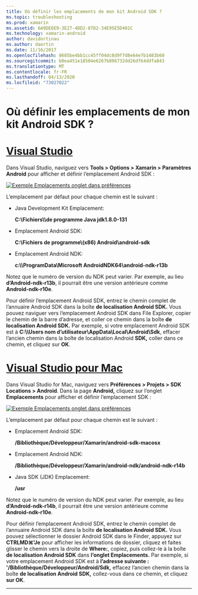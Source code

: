 ```yaml
---
title: Où définir les emplacements de mon kit Android SDK ?
ms.topic: troubleshooting
ms.prod: xamarin
ms.assetid: 6A9DE6E9-3E27-4DD2-87D2-34E95E5D401C
ms.technology: xamarin-android
author: davidortinau
ms.author: daortin
ms.date: 11/16/2017
ms.openlocfilehash: 8685be4bb1cc45ff04dc8d9f7d8e64e7b1483b60
ms.sourcegitcommit: b0ea451e18504e6267b896732dd26df64ddfa843
ms.translationtype: MT
ms.contentlocale: fr-FR
ms.lasthandoff: 04/13/2020
ms.locfileid: "73027022"
---
```

# <a name="where-can-i-set-my-android-sdk-locations"></a>Où définir les emplacements de mon kit Android SDK ?

# <a name="visual-studio"></a>[Visual Studio](#tab/windows)

Dans Visual Studio, naviguez vers **Tools > Options > Xamarin > Paramètres Android** pour afficher et définir l’emplacement Android SDK :

[![Exemple Emplacements onglet dans préférences](android-sdk-location-images/win/01-locations-sml.png)](android-sdk-location-images/win/01-locations.png#lightbox)

L’emplacement par défaut pour chaque chemin est le suivant :

- Java Development Kit Emplacement: 

    **C:\\Fichiers\\\\de programme Java jdk1.8.0-131**

- Emplacement Android SDK: 

    **C:\\Fichiers de programme\\(x86) Android\\android-sdk**

- Emplacement Android NDK: 

    **c:\\\\ProgramData\\Microsoft AndroidNDK64\\android-ndk-r13b**

Notez que le numéro de version du NDK peut varier. Par exemple, au lieu **d’Android-ndk-r13b**, il pourrait être une version antérieure comme **Android-ndk-r10e**.

Pour définir l’emplacement Android SDK, entrez le chemin complet de l’annuaire Android SDK dans la boîte **de localisation Android SDK.** Vous pouvez naviguer vers l’emplacement Android SDK dans File Explorer, copier le chemin de la barre d’adresse, et coller ce chemin dans la boîte **de localisation Android SDK.**
Par exemple, si votre emplacement Android SDK est à **C:\\\\Users nom d’utilisateur\\AppData\\Local\\Android\\Sdk**, effacer l’ancien chemin dans la boîte de localisation Android **SDK,** coller dans ce chemin, et cliquez sur **OK**.

# <a name="visual-studio-for-mac"></a>[Visual Studio pour Mac](#tab/macos)

Dans Visual Studio for Mac, naviguez vers **Préférences > Projets > SDK Locations > Android**. Dans la page **Android,** cliquez sur l’onglet **Emplacements** pour afficher et définir l’emplacement SDK :

[![Exemple Emplacements onglet dans préférences](android-sdk-location-images/mac/01-locations-sml.png)](android-sdk-location-images/mac/01-locations.png#lightbox)

L’emplacement par défaut pour chaque chemin est le suivant :

- Emplacement Android SDK: 

    **/Bibliothèque/Développeur/Xamarin/android-sdk-macosx**

- Emplacement Android NDK: 

    **/Bibliothèque/Développeur/Xamarin/android-ndk/android-ndk-r14b**

- Java SDK (JDK) Emplacement: 

    **/usr**

Notez que le numéro de version du NDK peut varier. Par exemple, au lieu **d’Android-ndk-r14b**, il pourrait être une version antérieure comme **Android-ndk-r10e**.

Pour définir l’emplacement Android SDK, entrez le chemin complet de l’annuaire Android SDK dans la boîte **de localisation Android SDK.** Vous pouvez sélectionner le dossier Android SDK dans le Finder, appuyez sur **CTRLMD&#8984;'Je** pour afficher les informations de dossier, cliquez et faites glisser le chemin vers la droite de **Where:**, copiez, puis collez-le à la boîte **de localisation Android SDK** dans **l’onglet Emplacements.** Par exemple, si votre emplacement Android SDK est à **l’adresse suivante : '/Bibliothèque/Développeur/Android/Sdk,** effacez l’ancien chemin dans la boîte **de localisation Android SDK,** collez-vous dans ce chemin, et cliquez **sur OK**.

-----
